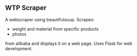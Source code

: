 ## WTP Scraper

A webscraper using beautifulsoup. Scrapes:

- weight and material from specific products 
- photos

from alibaba and displays it on a web page. Uses Flask for web development.

